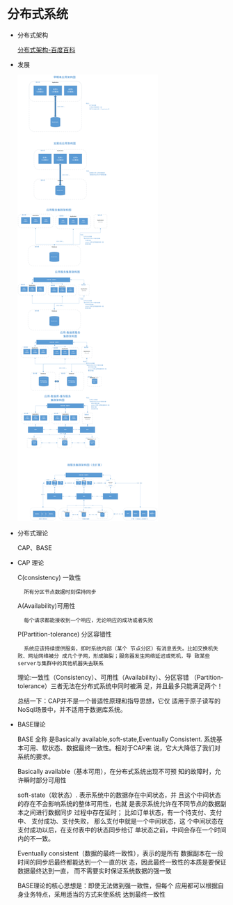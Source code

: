 # 分布式系统

- 分布式架构


    [分布式架构-百度百科](https://baike.baidu.com/item/分布式架构/9618693)


- 发展

    ![系统架构进化图](https://github.com/zhangymPerson/learning-notes/blob/master/Picture/%E7%B3%BB%E7%BB%9F%E6%9E%B6%E6%9E%84%E5%8F%91%E5%B1%95%E5%9B%BE.png)

- 分布式理论


     CAP、BASE 

- CAP 理论

    C(consistency) 一致性

        所有分区节点数据时刻保持同步

    A(Availability)可用性

        每个请求都能接收到一个响应，无论响应的成功或者失败

    P(Partition-tolerance) 分区容错性

        系统应该持续提供服务，即时系统内部（某个 节点分区）有消息丢失。比如交换机失败、网址网络被分 成几个子网，形成脑裂；服务器发生网络延迟或死机，导 致某些server与集群中的其他机器失去联系 

    理论:一致性（Consistency）、可用性（Availability）、分区容错 （Partition-tolerance）三者无法在分布式系统中同时被满 足，并且最多只能满足两个！

    总结一下：CAP并不是一个普适性原理和指导思想，它仅 适用于原子读写的NoSql场景中，并不适用于数据库系统。

- BASE理论 

    BASE 全称 是Basically available,soft-state,Eventually Consistent. 系统基本可用、软状态、数据最终一致性。相对于CAP来 说，它大大降低了我们对系统的要求。

    Basically available（基本可用），在分布式系统出现不可预 知的故障时，允许瞬时部分可用性

    soft-state（软状态）. 表示系统中的数据存在中间状态，并 且这个中间状态的存在不会影响系统的整体可用性，也就 是表示系统允许在不同节点的数据副本之间进行数据同步 过程中存在延时； 比如订单状态，有一个待支付、支付中、 支付成功、支付失败， 那么支付中就是一个中间状态，这 个中间状态在支付成功以后，在支付表中的状态同步给订 单状态之前，中间会存在一个时间内的不一致。 


    Eventually consistent（数据的最终一致性），表示的是所有 数据副本在一段时间的同步后最终都能达到一个一直的状 态，因此最终一致性的本质是要保证数据最终达到一直， 而不需要实时保证系统数据的强一致 
 

    BASE理论的核心思想是：即使无法做到强一致性，但每个 应用都可以根据自身业务特点，采用适当的方式来使系统 达到最终一致性 